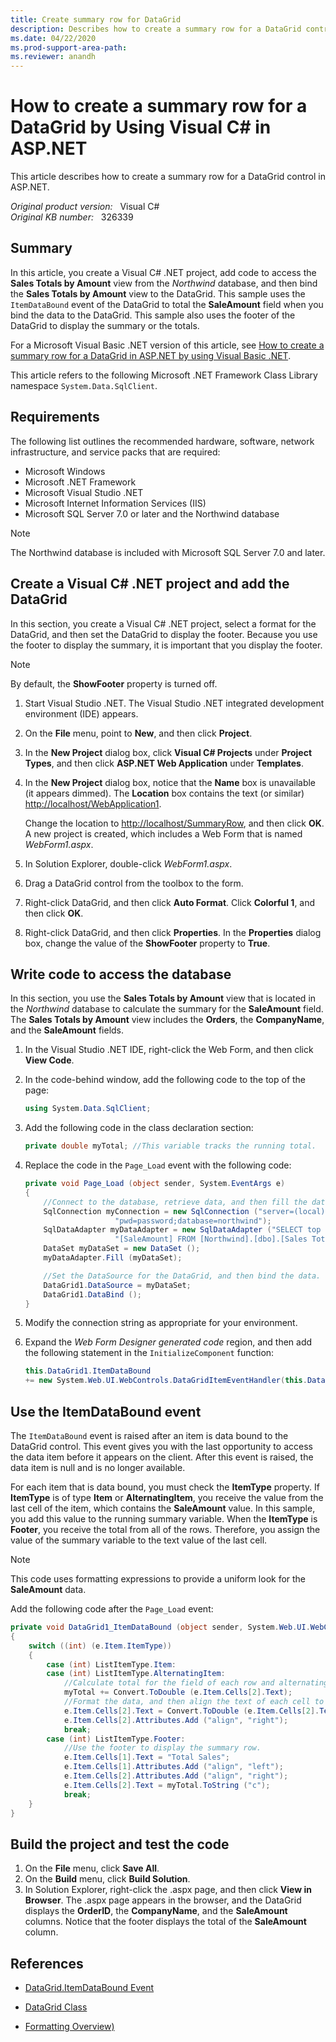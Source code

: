 ```yaml
---
title: Create summary row for DataGrid
description: Describes how to create a summary row for a DataGrid control in ASP.NET by using Visual C#.
ms.date: 04/22/2020
ms.prod-support-area-path:
ms.reviewer: anandh
---
```

# How to create a summary row for a DataGrid by Using Visual C# in ASP.NET

This article describes how to create a summary row for a DataGrid control in ASP.NET.

_Original product version:_ &nbsp; Visual C#  
_Original KB number:_ &nbsp; 326339

## Summary

In this article, you create a Visual C# .NET project, add code to access the **Sales Totals by Amount** view from the *Northwind* database, and then bind the **Sales Totals by Amount** view to the DataGrid. This sample uses the `ItemDataBound` event of the DataGrid to total the **SaleAmount** field when you bind the data to the DataGrid. This sample also uses the footer of the DataGrid to display the summary or the totals.

For a Microsoft Visual Basic .NET version of this article, see [How to create a summary row for a DataGrid in ASP.NET by using Visual Basic .NET](https://support.microsoft.com/help/313154).

This article refers to the following Microsoft .NET Framework Class Library namespace `System.Data.SqlClient`.

## Requirements

The following list outlines the recommended hardware, software, network infrastructure, and service packs that are required:

- Microsoft Windows
- Microsoft .NET Framework
- Microsoft Visual Studio .NET
- Microsoft Internet Information Services (IIS)
- Microsoft SQL Server 7.0 or later and the Northwind database

> [!NOTE]
> The Northwind database is included with Microsoft SQL Server 7.0 and later.

## Create a Visual C# .NET project and add the DataGrid

In this section, you create a Visual C# .NET project, select a format for the DataGrid, and then set the DataGrid to display the footer. Because you use the footer to display the summary, it is important that you display the footer.

> [!NOTE]
> By default, the **ShowFooter** property is turned off.

1. Start Visual Studio .NET. The Visual Studio .NET integrated development environment (IDE) appears.
2. On the **File** menu, point to **New**, and then click **Project**.
3. In the **New Project** dialog box, click **Visual C# Projects** under **Project Types**, and then click **ASP.NET Web Application** under **Templates**.

4. In the **New Project** dialog box, notice that the **Name** box is unavailable (it appears dimmed). The **Location** box contains the text (or similar) <http://localhost/WebApplication1>.

   Change the location to <http://localhost/SummaryRow>, and then click **OK**. A new project is created, which includes a Web Form that is named *WebForm1.aspx*.

5. In Solution Explorer, double-click *WebForm1.aspx*.
6. Drag a DataGrid control from the toolbox to the form.
7. Right-click DataGrid, and then click **Auto Format**. Click **Colorful 1**, and then click **OK**.
8. Right-click DataGrid, and then click **Properties**. In the **Properties** dialog box, change the value of the **ShowFooter** property to **True**.

## Write code to access the database

In this section, you use the **Sales Totals by Amount** view that is located in the *Northwind* database to calculate the summary for the **SaleAmount** field. The **Sales Totals by Amount** view includes the **Orders**, the **CompanyName**, and the **SaleAmount** fields.

1. In the Visual Studio .NET IDE, right-click the Web Form, and then click **View Code**.
2. In the code-behind window, add the following code to the top of the page:

    ```cs
    using System.Data.SqlClient;
    ```

3. Add the following code in the class declaration section:

    ```cs
    private double myTotal; //This variable tracks the running total.
    ```

4. Replace the code in the `Page_Load` event with the following code:

    ```cs
    private void Page_Load (object sender, System.EventArgs e)
    {
        //Connect to the database, retrieve data, and then fill the data in the DataSet.
        SqlConnection myConnection = new SqlConnection ("server=(local);uid=sa;" +
                        "pwd=password;database=northwind");
        SqlDataAdapter myDataAdapter = new SqlDataAdapter ("SELECT top 15 [OrderID], [CompanyName], " +
                        "[SaleAmount] FROM [Northwind].[dbo].[Sales Totals by Amount]", myConnection);
        DataSet myDataSet = new DataSet ();
        myDataAdapter.Fill (myDataSet);

        //Set the DataSource for the DataGrid, and then bind the data.
        DataGrid1.DataSource = myDataSet;
        DataGrid1.DataBind ();
    }
    ```

5. Modify the connection string as appropriate for your environment.
6. Expand the *Web Form Designer generated code* region, and then add the following statement in the `InitializeComponent` function:

    ```cs
    this.DataGrid1.ItemDataBound
    += new System.Web.UI.WebControls.DataGridItemEventHandler(this.DataGrid1_ItemDataBound);
    ```

## Use the ItemDataBound event

The `ItemDataBound` event is raised after an item is data bound to the DataGrid control. This event gives you with the last opportunity to access the data item before it appears on the client. After this event is raised, the data item is null and is no longer available.

For each item that is data bound, you must check the **ItemType** property. If **ItemType** is of type **Item** or **AlternatingItem**, you receive the value from the last cell of the item, which contains the **SaleAmount** value. In this sample, you add this value to the running summary variable. When the **ItemType** is **Footer**, you receive the total from all of the rows. Therefore, you assign the value of the summary variable to the text value of the last cell.

> [!NOTE]
> This code uses formatting expressions to provide a uniform look for the **SaleAmount** data.

Add the following code after the `Page_Load` event:

```cs
private void DataGrid1_ItemDataBound (object sender, System.Web.UI.WebControls.DataGridItemEventArgs e)
{
    switch ((int) (e.Item.ItemType))
    {
        case (int) ListItemType.Item:
        case (int) ListItemType.AlternatingItem:
            //Calculate total for the field of each row and alternating row.
            myTotal += Convert.ToDouble (e.Item.Cells[2].Text);
            //Format the data, and then align the text of each cell to the right.
            e.Item.Cells[2].Text = Convert.ToDouble (e.Item.Cells[2].Text).ToString ("##,##0.00");
            e.Item.Cells[2].Attributes.Add ("align", "right");
            break;
        case (int) ListItemType.Footer:
            //Use the footer to display the summary row.
            e.Item.Cells[1].Text = "Total Sales";
            e.Item.Cells[1].Attributes.Add ("align", "left");
            e.Item.Cells[2].Attributes.Add ("align", "right");
            e.Item.Cells[2].Text = myTotal.ToString ("c");
            break;
    }
}
```

## Build the project and test the code

1. On the **File** menu, click **Save All**.
2. On the **Build** menu, click **Build Solution**.
3. In Solution Explorer, right-click the .aspx page, and then click **View in Browser**. The .aspx page appears in the browser, and the DataGrid displays the **OrderID**, the **CompanyName**, and the **SaleAmount** columns. Notice that the footer displays the total of the **SaleAmount** column.

## References

- [DataGrid.ItemDataBound Event](/dotnet/api/system.web.ui.webcontrols.datagrid.itemdatabound)

- [DataGrid Class](/dotnet/api/system.web.ui.webcontrols.datagrid)

- [Formatting Overview)](/previous-versions/dotnet/netframework-1.1/26etazsy(v=vs.71))
